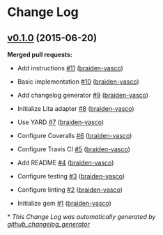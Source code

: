 # Change Log

## [v0.1.0](https://github.com/braiden-vasco/lita-gitter/tree/v0.1.0) (2015-06-20)

**Merged pull requests:**

- Add instructions [\#11](https://github.com/braiden-vasco/lita-gitter/pull/11) ([braiden-vasco](https://github.com/braiden-vasco))

- Basic implementation [\#10](https://github.com/braiden-vasco/lita-gitter/pull/10) ([braiden-vasco](https://github.com/braiden-vasco))

- Add changelog generator [\#9](https://github.com/braiden-vasco/lita-gitter/pull/9) ([braiden-vasco](https://github.com/braiden-vasco))

- Initialize Lita adapter [\#8](https://github.com/braiden-vasco/lita-gitter/pull/8) ([braiden-vasco](https://github.com/braiden-vasco))

- Use YARD [\#7](https://github.com/braiden-vasco/lita-gitter/pull/7) ([braiden-vasco](https://github.com/braiden-vasco))

- Configure Coveralls [\#6](https://github.com/braiden-vasco/lita-gitter/pull/6) ([braiden-vasco](https://github.com/braiden-vasco))

- Configure Travis CI [\#5](https://github.com/braiden-vasco/lita-gitter/pull/5) ([braiden-vasco](https://github.com/braiden-vasco))

- Add README [\#4](https://github.com/braiden-vasco/lita-gitter/pull/4) ([braiden-vasco](https://github.com/braiden-vasco))

- Configure testing [\#3](https://github.com/braiden-vasco/lita-gitter/pull/3) ([braiden-vasco](https://github.com/braiden-vasco))

- Configure linting [\#2](https://github.com/braiden-vasco/lita-gitter/pull/2) ([braiden-vasco](https://github.com/braiden-vasco))

- Initialize gem [\#1](https://github.com/braiden-vasco/lita-gitter/pull/1) ([braiden-vasco](https://github.com/braiden-vasco))



\* *This Change Log was automatically generated by [github_changelog_generator](https://github.com/skywinder/Github-Changelog-Generator)*
